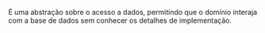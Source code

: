 É uma abstração sobre o acesso a dados, permitindo que o domínio interaja com a base de dados sem conhecer os detalhes de implementação.
